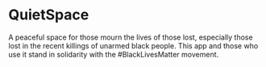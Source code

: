# QuietSpace
A peaceful space for those mourn the lives of those lost, especially those lost in the recent killings of unarmed black people. This app and those who use it stand in solidarity with the #BlackLivesMatter movement. 
